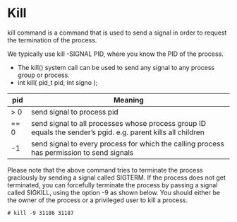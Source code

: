 # Kill

kill command is a command that is used to send a signal in order to request the termination of the process. 

We typically use kill -SIGNAL PID, where you know the
PID of the process.

* The kill() system call can be used to send any signal to any process group or process.
* int kill( pid_t pid, int signo );

|pid |Meaning
| -- | --
| \> 0 |send signal to process pid
| == 0 |send signal to all processes whose process group ID equals the sender’s pgid. e.g. parent kills all children
| -1 |send signal to every process for which the calling process has permission to send signals

Please note that the above command tries to terminate the process graciously by sending a signal called SIGTERM. If the process does not get terminated, you can forcefully terminate the process by passing a signal called SIGKILL, using the option -9 as shown below. You should either be the owner of the process or a privileged user to kill a process.
```  
# kill -9 31186 31187
```